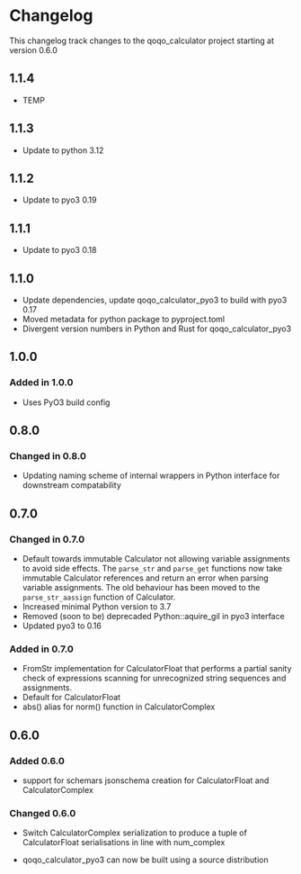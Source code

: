 # Changelog

This changelog track changes to the qoqo_calculator project starting at version 0.6.0

## 1.1.4

* TEMP

## 1.1.3

* Update to python 3.12

## 1.1.2

* Update to pyo3 0.19

## 1.1.1

* Update to pyo3 0.18

## 1.1.0

* Update dependencies, update qoqo_calculator_pyo3 to build with pyo3 0.17
* Moved metadata for python package to pyproject.toml
* Divergent version numbers in Python and Rust for qoqo_calculator_pyo3

## 1.0.0

### Added in 1.0.0

* Uses PyO3 build config

## 0.8.0

### Changed in 0.8.0

* Updating naming scheme of internal wrappers in Python interface for downstream compatability

## 0.7.0

### Changed in 0.7.0

* Default towards immutable Calculator not allowing variable assignments to avoid side effects. The `parse_str` and `parse_get` functions now take immutable Calculator references and return an error when parsing variable assignments. The old behaviour has been moved to the `parse_str_aassign` function of Calculator.
* Increased minimal Python version to 3.7
* Removed (soon to be) deprecaded Python::aquire_gil in pyo3 interface
* Updated pyo3 to 0.16

### Added in 0.7.0

* FromStr implementation for CalculatorFloat that performs a partial sanity check of expressions scanning for unrecognized string sequences and assignments.
* Default for CalculatorFloat
* abs() alias for norm() function in CalculatorComplex

## 0.6.0

### Added 0.6.0

* support for schemars jsonschema creation for CalculatorFloat and CalculatorComplex

### Changed 0.6.0

* Switch CalculatorComplex serialization to produce a tuple of CalculatorFloat serialisations in line with num_complex

* qoqo_calculator_pyo3 can now be built using a source distribution
